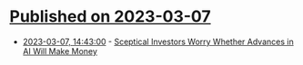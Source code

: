 # [Published on 2023-03-07](index.md)

* [2023-03-07, 14:43:00](https://slashdot.org/story/23/03/07/1443257/sceptical-investors-worry-whether-advances-in-ai-will-make-money?utm_source=rss1.0mainlinkanon&utm_medium=feed) - [Sceptical Investors Worry Whether Advances in AI Will Make Money](https://slashdot.org/story/23/03/07/1443257/sceptical-investors-worry-whether-advances-in-ai-will-make-money?utm_source=rss1.0mainlinkanon&utm_medium=feed)
